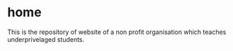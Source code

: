 # home
This is the repository of website of a non profit organisation which teaches underprivelaged students.
